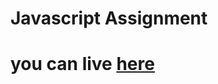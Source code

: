 # Javascript Assignment
# you can live [here](https://harshitha-brs.github.io/Javascript-Assignment/)
